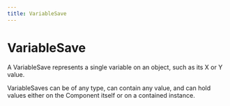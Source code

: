 ```yaml
---
title: VariableSave
---
```


# VariableSave

A VariableSave represents a single variable on an object, such as its X or Y value.

VariableSaves can be of any type, can contain any value, and can hold values either on the Component itself or on a contained instance.


